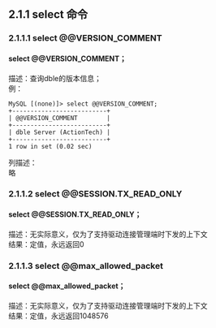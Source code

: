 ## 2.1.1  select 命令
### 2.1.1.1  select @@VERSION_COMMENT
#### select @@VERSION_COMMENT；
描述：查询dble的版本信息；  
例：  
  
```
MySQL [(none)]> select @@VERSION_COMMENT;
+--------------------------+
| @@VERSION_COMMENT        |
+--------------------------+
| dble Server (ActionTech) |
+--------------------------+
1 row in set (0.02 sec)
```  


列描述：  
略  
### 2.1.1.2  select @@SESSION.TX_READ_ONLY
#### select @@SESSION.TX_READ_ONLY；
描述：无实际意义，仅为了支持驱动连接管理端时下发的上下文  
结果：定值，永远返回0  
### 2.1.1.3  select @@max_allowed_packet
#### select @@max_allowed_packet；
描述：无实际意义，仅为了支持驱动连接管理端时下发的上下文  
结果：定值，永远返回1048576 
